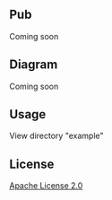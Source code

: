 
## Pub

Coming soon

## Diagram

Coming soon

## Usage

View directory "example"

## License

[Apache License 2.0](LICENSE)

